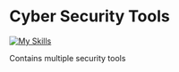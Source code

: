 # Cyber Security Tools

[![My Skills](https://skillicons.dev/icons?i=python,bash)](https://skillicons.dev)

Contains multiple security tools 
